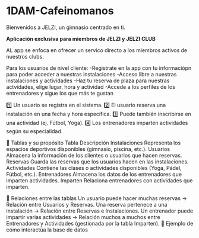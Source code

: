 # 1DAM-Cafeinomanos
Bienvenidos a JELZI, un gimnasio centrado en ti. 

 **Aplicación exclusiva para miembros de JELZI y JELZI CLUB**

AL app se enfoca en ofrecer un servico directo a los miembros activos de nuestros clubs. 

Para los usuarios de nivel cliente:
-Registrate en la app con tu informaciópn para poder acceder a nuestras instalaciones
-Acceso libre a nuestras instalaciones y actividades
-Haz tu reserva de plaza para nuestras actvidades, elige lugar, hora y actividad
-Accede a los perfiles de los entrenadores y sigue los que más te gustan



1️⃣ Un usuario se registra en el sistema.
2️⃣ El usuario reserva una instalación en una fecha y hora específica.
3️⃣ Puede también inscribirse en una actividad (ej. Fútbol, Yoga).
4️⃣ Los entrenadores imparten actividades según su especialidad.


📌 Tablas y su propósito
Tabla	Descripción
Instalaciones	Representa los espacios deportivos disponibles (gimnasio, piscina, etc.).
Usuarios	Almacena la información de los clientes o usuarios que hacen reservas.
Reservas	Guarda las reservas que los usuarios hacen en las instalaciones.
Actividades	Contiene las clases o actividades disponibles (Yoga, Pádel, Fútbol, etc.).
Entrenadores	Almacena los datos de los entrenadores que imparten actividades.
Imparten	Relaciona entrenadores con actividades que imparten.

🔗 Relaciones entre las tablas
Un usuario puede hacer muchas reservas → Relación entre Usuarios y Reservas.
Una reserva pertenece a una instalación → Relación entre Reservas e Instalaciones.
Un entrenador puede impartir varias actividades → Relación muchos a muchos entre Entrenadores y Actividades (gestionada por la tabla Imparten).
🔄 Ejemplo de cómo interactúa la base de datos
